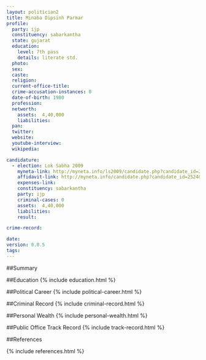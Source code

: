 ```yaml
---
layout: politician2
title: Minaba Dipsinh Parmar
profile: 
  party: ijp
  constituency: sabarkantha
  state: gujarat
  education: 
    level: 7th pass
    details: literate std.
  photo: 
  sex: 
  caste: 
  religion: 
  current-office-title: 
  crime-accusation-instances: 0
  date-of-birth: 1980
  profession: 
  networth: 
    assets:  4,40,000
    liabilities: 
  pan: 
  twitter: 
  website: 
  youtube-interview: 
  wikipedia: 

candidature: 
  - election: Lok Sabha 2009
    myneta-link: http://myneta.info/ls2009/candidate.php?candidate_id=2524
    affidavit-link: http://myneta.info/candidate.php?candidate_id=2524&scan=original
    expenses-link: 
    constituency: sabarkantha 
    party: ijp
    criminal-cases: 0
    assets:  4,40,000
    liabilities: 
    result:  

crime-record: 

date: 
version: 0.0.5
tags: 
---
```

##Summary


##Education
{% include education.html %}


##Political Career
{% include political-career.html %}


##Criminal Record
{% include criminal-record.html %}


##Personal Wealth
{% include personal-wealth.html %}


##Public Office Track Record
{% include track-record.html %}


##References


{% include references.html %}